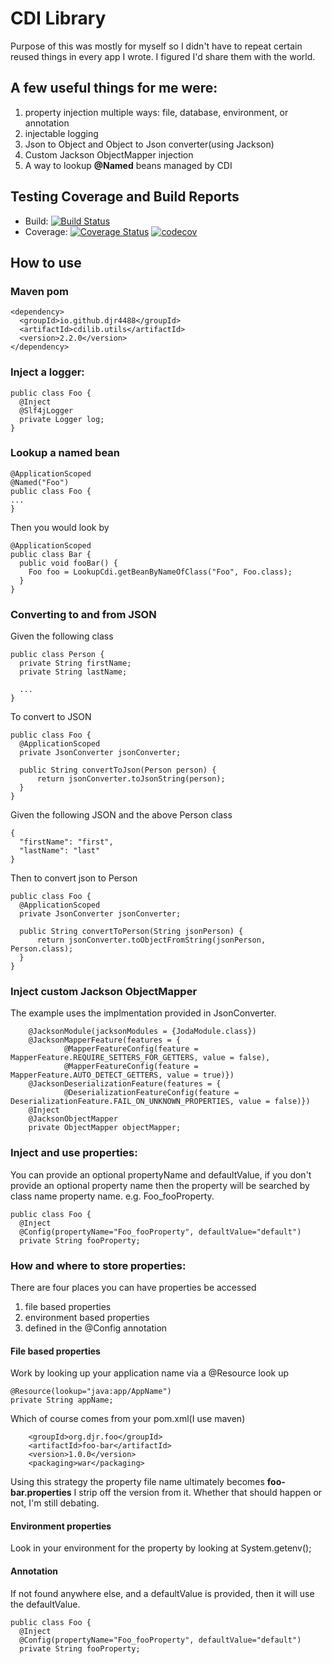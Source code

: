 # CDI Library
Purpose of this was mostly for myself so I didn't have to repeat certain reused things in every app I wrote.  I figured I'd share them with the world.

## A few useful things for me were:
1. property injection multiple ways: file, database, environment, or annotation
2. injectable logging
3. Json to Object and Object to Json converter(using Jackson)
4. Custom Jackson ObjectMapper injection
5. A way to lookup **@Named** beans managed by CDI

## Testing Coverage and Build Reports
* Build: [![Build Status](https://travis-ci.org/djr4488/cdi.svg?branch=master)](https://travis-ci.org/djr4488/cdi)
* Coverage: [![Coverage Status](https://coveralls.io/repos/djr4488/cdi/badge.svg?branch=master)](https://coveralls.io/r/djr4488/cdi?branch=master) [![codecov](https://codecov.io/gh/djr4488/cdi/branch/master/graph/badge.svg)](https://codecov.io/gh/djr4488/cdi)

## How to use
### Maven pom
```
<dependency>
  <groupId>io.github.djr4488</groupId>
  <artifactId>cdilib.utils</artifactId>
  <version>2.2.0</version>
</dependency>
```

### Inject a logger:
```
public class Foo {
  @Inject
  @Slf4jLogger
  private Logger log;
}
```

### Lookup a named bean
```
@ApplicationScoped
@Named("Foo")
public class Foo {
...
}
```
Then you would look by
```
@ApplicationScoped
public class Bar {
  public void fooBar() {
    Foo foo = LookupCdi.getBeanByNameOfClass("Foo", Foo.class);
  }
}  
```

### Converting to and from JSON
Given the following class
```
public class Person {
  private String firstName;
  private String lastName;
  
  ...
}
```
To convert to JSON
```
public class Foo {
  @ApplicationScoped
  private JsonConverter jsonConverter;
  
  public String convertToJson(Person person) {
      return jsonConverter.toJsonString(person);
  }
}
```
Given the following JSON and the above Person class
```
{
  "firstName": "first",
  "lastName": "last"
}
```
Then to convert json to Person
```
public class Foo {
  @ApplicationScoped
  private JsonConverter jsonConverter;
  
  public String convertToPerson(String jsonPerson) {
      return jsonConverter.toObjectFromString(jsonPerson, Person.class);
  }
}
```

### Inject custom Jackson ObjectMapper
The example uses the implmentation provided in JsonConverter.
```
    @JacksonModule(jacksonModules = {JodaModule.class})
    @JacksonMapperFeature(features = {
            @MapperFeatureConfig(feature = MapperFeature.REQUIRE_SETTERS_FOR_GETTERS, value = false),
            @MapperFeatureConfig(feature = MapperFeature.AUTO_DETECT_GETTERS, value = true)})
    @JacksonDeserializationFeature(features = {
            @DeserializationFeatureConfig(feature = DeserializationFeature.FAIL_ON_UNKNOWN_PROPERTIES, value = false)})
    @Inject
    @JacksonObjectMapper
    private ObjectMapper objectMapper;
```

### Inject and use properties:
You can provide an optional propertyName and defaultValue, if you don't provide an optional property name then the property will be searched by class name property name.  e.g. Foo_fooProperty.
```
public class Foo {
  @Inject
  @Config(propertyName="Foo_fooProperty", defaultValue="default")
  private String fooProperty;
```

### How and where to store properties:
There are four places you can have properties be accessed
1. file based properties
2. environment based properties
3. defined in the @Config annotation

#### File based properties
Work by looking up your application name via a @Resource look up
```
@Resource(lookup="java:app/AppName")
private String appName;
```
Which of course comes from your pom.xml(I use maven) 
```
    <groupId>org.djr.foo</groupId>
    <artifactId>foo-bar</artifactId>
    <version>1.0.0</version>
    <packaging>war</packaging>
```
Using this strategy the property file name ultimately becomes **foo-bar.properties** I strip off the version from it.  Whether that should happen or not, I'm still debating.

#### Environment properties
Look in your environment for the property by looking at System.getenv();

#### Annotation
If not found anywhere else, and a defaultValue is provided, then it will use the defaultValue.
```
public class Foo {
  @Inject
  @Config(propertyName="Foo_fooProperty", defaultValue="default")
  private String fooProperty;
```

